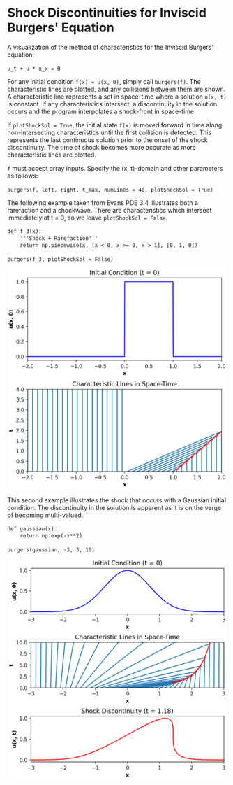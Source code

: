 # Shock Discontinuities for Inviscid Burgers' Equation

A visualization of the method of characteristics for the Inviscid Burgers' equation: 

`u_t + u * u_x = 0`

For any initial condition `f(x) = u(x, 0)`, simply call `burgers(f)`.  The characteristic lines are plotted, and any collisions between them are shown. A characteristic line represents a set in space-time where a solution `u(x, t)` is constant. If any characteristics intersect, a discontinuity in the solution occurs and the program interpolates a shock-front in space-time.

If `plotShockSol = True`, the initial state `f(x)` is moved forward in time along non-intersecting characteristics until the first collision is detected. This represents the last continuous solution prior to the onset of the shock discontinuity. The time of shock becomes more accurate as more characteristic lines are plotted.

`f` must accept array inputs. Specify the (x, t)-domain and other parameters as follows:

``burgers(f, left, right, t_max, numLines = 40, plotShockSol = True)``

The following example taken from Evans PDE 3.4 illustrates both a rarefaction and a shockwave. There are characteristics which intersect immediately at t = 0, so we leave `plotShockSol = False`.

```
def f_3(x):
    '''Shock + Rarefaction'''
    return np.piecewise(x, [x < 0, x >= 0, x > 1], [0, 1, 0])
    
burgers(f_3, plotShockSol = False)
```
<img src="https://github.com/hmagomedov/burgers/blob/main/Evans_3.png"/>


This second example illustrates the shock that occurs with a Gaussian initial condition. The discontinuity in the solution is apparent as it is on the verge of becoming multi-valued.

```
def gaussian(x):
    return np.exp(-x**2)

burgers(gaussian, -3, 3, 10)
```
<img src="https://github.com/hmagomedov/burgers/blob/main/Gaussian.png"/>


